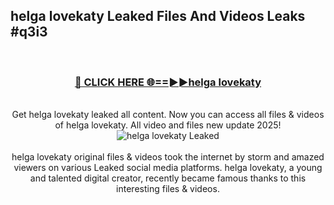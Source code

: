 ## helga lovekaty Leaked Files And Videos Leaks #q3i3
<br>
<div align="center">
<h3><a href="https://watchclip.my.id/helga lovekaty" rel="nofollow">🔴 CLICK HERE 🌐==►►helga lovekaty</a></h3>
<br>
Get helga lovekaty leaked all content. Now you can access all files & videos of helga lovekaty. All video and files new update 2025!
<br>
<a href="https://watchclip.my.id/helga lovekaty" rel="nofollow" data-target="animated-image.originalLink"><img src="https://i.ibb.co.com/WyWwxjT/player-gif2.gif" alt="helga lovekaty Leaked" style="max-width: 100%; display: inline-block;" data-target="animated-image.originalImage"></a>
<br><br>
helga lovekaty original files & videos took the internet by storm and amazed viewers on various Leaked social media platforms. helga lovekaty, a young and talented digital creator, recently became famous thanks to this interesting files & videos.
</div>
<br>